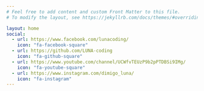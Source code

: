 ```yaml
---
# Feel free to add content and custom Front Matter to this file.
# To modify the layout, see https://jekyllrb.com/docs/themes/#overriding-theme-defaults

layout: home
social:
  - url: https://www.facebook.com/lunacoding/
    icon: "fa-facebook-square"
  - url: https://github.com/LUNA-coding
    icon: "fa-github-square"
  - url: https://www.youtube.com/channel/UCWfvTEUzP9b2pPTDBSi9IMg/
    icon: "fa-youtube-square"
  - url: https://www.instagram.com/dimigo_luna/
    icon: "fa-instagram"
---
```

